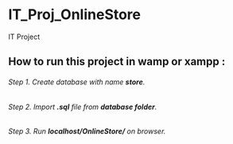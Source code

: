 # IT_Proj_OnlineStore
IT Project

## How to run this project in wamp or xampp : 
###### Step 1. Create database with name **store**.
###### Step 2. Import **.sql** file from **database folder**.
###### Step 3. Run **localhost/OnlineStore/** on browser.
